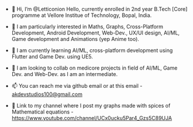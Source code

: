 - 👋 Hi, I’m @Letticonion Hello, currently enrolled in 2nd year B.Tech [Core] programme at Vellore Institue of Technology, Bopal, India. 

- 👀 I am particularly interested in Maths, Graphs, Cross-Platform Development, Android Development, 
      Web-Dev., UX/UI design, AI/ML, Game development and Animations (yep Anime too). 
      
- 🌱 I am currently learning AI/ML, cross-platform development using Flutter and Game Dev. using UE5. 

- 💞️ I am looking to collab on medicore projects in field of AI/ML, Game Dev. and Web-Dev. as I am an intermediate.

- 📫 You can reach me via github email or at this email - akdevstudios100@gmail.com

- 🔗 Link to my channel where I post my graphs made with spices of Mathematical equations - https://www.youtube.com/channel/UCx0ucku5Par4_Gzs5C89UJA

